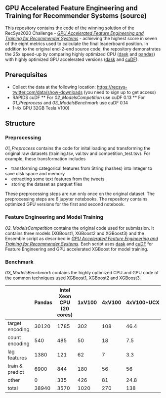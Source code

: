 ## GPU Accelerated Feature Engineering and Training for Recommender Systems (source)

This repository contains the code of the winning solution of the RecSys2020 Challenge - [*GPU Accelerated Feature Engineering and Training for Recommender Systems*](./RecSysChallenge2020.pdf)  - achieving the highest score in seven of the eight metrics used to calculate the final leaderboard position. In addition to the original end-2-end source code, the repository demonstrates the 25x speed-up by comparing highly optimized CPU ([dask](https://dask.org/) and [pandas](https://pandas.pydata.org/pandas-docs/stable/index.html)) with highly optimized GPU accelerated versions ([dask](https://dask.org/) and [cuDF](https://github.com/rapidsai/cudf)).

## Prerequisites
* Collect the data at the following location: https://recsys-twitter.com/data/show-downloads (you need to sign up to get access)
* RAPIDS cuDF
** For *02_ModelsCompetition* use cuDF 0.13
** For *01_Preprocess* and *03_ModelsBenchmark* use cuDF 0.14
* 1-4x GPU 32GB Tesla V100)

## Structure

### Preprocessing

*01_Preprocess* contains the code for inital loading and transforming the original raw datasets (training.tsv, val.tsv and competition_test.tsv). For example, these transformation includes 
<li> transforming categorical features from String (hashes) into Integer to save disk space and memory
<li> extracting some text features from the tweets
<li> storing the dataset as parquet files

These preprocessing steps are run only once on the original dataset. The preprocessing steps are 6 jupyter notebooks. The repository contains optimized GPU versions for the first and second notebook.

### Feature Engineering and Model Training

*02_ModelsCompetition* contains the original code used for submission. It contains three models (XGBoost1, XGBoost2 and XGBoost3) and the Ensemble script as described in [*GPU Accelerated Feature Engineering and Training for Recommender Systems*](./RecSysChallenge2020.pdf). Each script uses [dask](https://dask.org/) and [cuDF](https://github.com/rapidsai/cudf) for Feature Engineering and GPU accelerated XGBoost for model training.

### Benchmark

*03_ModelsBenchmark* contains the highly optimized CPU and GPU code of the common techniques used XGBoost1, XGBoost2 and XGBoost3.

|                 | Pandas | Intel Xeon CPU (20 cores) | 1xV100 | 4xV100 | 4xV100+UCX |
|-----------------|--------|---------------------------|--------|--------|------------|
| target encoding |  30120 |                      1785 |    302 |    108 |       46.4 |
| count encoding  |    540 |                       485 |     50 |     18 |        7.5 |
| lag features    |   1380 |                       121 |     62 |      7 |        3.3 |
| train & predict |   6900 |                       844 |    180 |     56 |         56 |
| other           |      0 |                       335 |    426 |     81 |       24.8 |
| total           |  38940 |                      3570 |   1020 |    270 |        138 |


